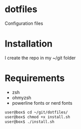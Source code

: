 # dotfiles
Configuration files 

# Installation
I create the repo in my ~/git folder
# Requirements
- zsh
- ohmyzsh
- powerline fonts or nerd fonts
```bash
user@box$ cd ~/git/dotfiles/
user@box$ chmod +x install.sh
user@box$ ./install.sh
```
